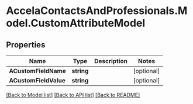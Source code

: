 # AccelaContactsAndProfessionals.Model.CustomAttributeModel
## Properties

Name | Type | Description | Notes
------------ | ------------- | ------------- | -------------
**ACustomFieldName** | **string** |  | [optional] 
**ACustomFieldValue** | **string** |  | [optional] 

[[Back to Model list]](../README.md#documentation-for-models) [[Back to API list]](../README.md#documentation-for-api-endpoints) [[Back to README]](../README.md)

